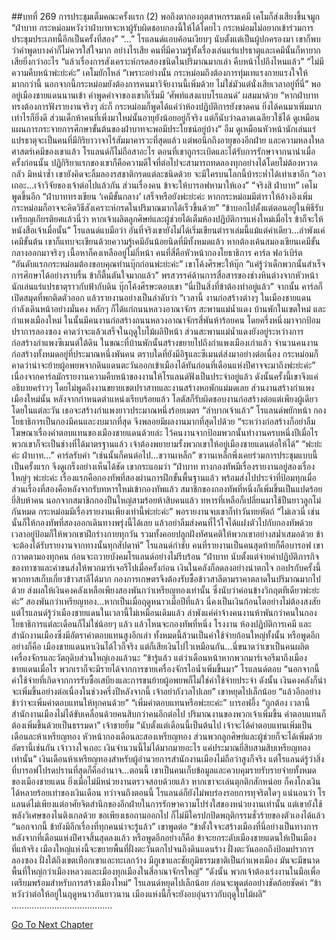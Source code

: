 ##บทที่ 269 การประชุมเต็มคณะครั้งแรก (2)
พอถึงตากองอุตสาหกรรมเคมี เคโมก็ส่งเสียงขึ้นจมูก “ฝ่าบาท กระหม่อมหวังว่าฝ่าบาทจะหาผู้รับผิดชอบกองนี้ให้ได้โดยไว กระหม่อมไม่อยากเข้าร่วมการประชุมประเภทนี้อีกเป็นครั้งที่สอง”
“...” โรแลนด์แอบค้อนเงียบๆ นับตั้งแต่เป็นผู้ปกครองมา เขาก็พบว่าคำพูดบางคำก็ไม่ควรใส่ใจมาก อย่างไรเสีย คนที่มีความรู้ทั้งเรื่องเล่นแร่แปรธาตุและเคมีนั้นก็หายากเสียยิ่งกว่าอะไร “แล้วเรื่องการสังเคราะห์กรดสองชนิดในปริมาณมากเล่า คืบหน้าไปถึงไหนแล้ว”
“ไม่มีความคืบหน้าพ่ะย่ะค่ะ” เคโมยักไหล่ “เพราะอย่างนั้น กระหม่อมถึงต้องการทุ่มเทแรงกายแรงใจให้มากกว่านี้ นอกจากนี้กระหม่อมยังต้องการคนมาวิจัยงานนี้เพิ่มด้วย ไม่ใช่มัวแต่นั่งเสียเวลาอยู่ที่นี่” พออยู่เมืองชายแดนนานเข้า คำพูดคำจาของเขาก็เริ่มมี ‘ศัพท์แสงแบบโรแลนด์’ ผสมมาด้วย “หากฝ่าบาททรงต้องการฟังรายงานจริงๆ ล่ะก็ กระหม่อมก็พูดได้แค่ว่าห้องปฏิบัติการยังขาดคน ยิ่งได้คนมาเพิ่มมากเท่าไรก็ยิ่งดี ส่วนเด็กห้าคนที่เพิ่งมาใหม่นั้นอายุยังน้อยอยู่ก็จริง แต่ก็นับว่าฉลาดเฉลียวใช้ได้ ดูเหมือนแผนการกระจายการศึกษาขั้นต้นของฝ่าบาทจะพอมีประโยชน์อยู่บ้าง”
อืม ดูเหมือนหัวหน้านักเล่นแร่แปรธาตุจะเป็นคนที่มีกิริยาวาจาไร้สัมมาคารวะที่สุดแล้ว แต่พอนึกถึงอายุของอีกฝ่าย และความหลงใหลศาสตร์เคมีของเขาแล้ว โรแลนด์ก็ไม่ถือสาอะไร ตอนที่เขาถูกระเบิดและได้รับการรักษาจากนาน่าเมื่อครั้งก่อนนั้น ปฏิกิริยาแรกของเขาก็คือความดีใจที่ต่อไปจะสามารถทดลองทุกอย่างได้โดยไม่ต้องหวาดกลัว มิหนำซ้ำ เขายังคิดจะลิ้มลองรสชาติกรดแต่ละชนิดด้วย จะมีใครบนโลกนี้บ้าระห่ำได้เท่าเขาอีก
“เอาเถอะ...เจ้าวิจัยของเจ้าต่อไปแล้วกัน ส่วนเรื่องคน ข้าจะให้บารอฟหามาให้เอง”
“จริงสิ ฝ่าบาท” เคโมพูดขึ้นอีก “ฝ่าบาททรงเขียน ‘เคมีขั้นกลาง’ เสร็จหรือยังพ่ะย่ะค่ะ หากกระหม่อมมีตำราให้อ้างอิงเพิ่ม กระหม่อมก็อาจจะคิดวิธีสังเคราะห์กรดในปริมาณมากได้เร็วขึ้นด้วย”
“ข้าบอกไปตั้งแต่ตอนอยู่ในพิธีรับเหรียญเกียรติยศแล้วนี่ว่า หากเจ้าผลิตลูกศิษย์และผู้ช่วยได้เต็มห้องปฏิบัติการแห่งใหม่เมื่อไร ข้าก็จะให้หนังสือเจ้าเมื่อนั้น” โรแลนด์แบมือว่า อันที่จริงเขายังไม่ได้เริ่มเขียนตำราเล่มนี้แม้แต่คำเดียว...ลำพังแค่เคมีขั้นต้น เขาก็แทบจะเขียนด้วยความรู้เคมีอันน้อยนิดที่มีทั้งหมดแล้ว หากต้องเค้นสมองเขียนเคมีขั้นกลางออกมาจริงๆ เนื้อหาก็คงเหลืออยู่ไม่กี่หน้า
คนที่สี่คือหัวหน้ากองโยธาธิการ คาร์ล ฟอว์เบิร์ต
“อันดับแรกกระหม่อมต้องขอบคุณท่านบุ๊กก่อนพ่ะย่ะค่ะ” เขาโค้งศีรษะให้บุ๊ก “แค่รู้ว่าเด็กพวกนั้นสำเร็จการศึกษาได้อย่างราบรื่น ข้าก็ตื้นตันใจมากแล้ว”
พรสวรรค์ด้านการสื่อสารของช่างหินต่างจากหัวหน้านักเล่นแร่แปรธาตุราวกับฟ้ากับดิน บุ๊กโค้งศีรษะตอบเขา​ “นี่เป็นสิ่งที่ข้าต้องทำอยู่แล้ว”
จากนั้น คาร์ลก็เปิดสมุดที่พกติดตัวออก แล้วรายงานอย่างเป็นลำดับว่า “เวลานี้ งานก่อสร้างต่างๆ ในเมืองชายแดนกำลังเดินหน้าอย่างมั่นคง หลักๆ ก็ได้แก่ถนนหลวงอาณาจักร สะพานแม่น้ำแดง บ้านพักในเขตใหม่ และกำแพงเมืองใหม่ ในนั้นมีคนงานก่อสร้างถนนหลวงอาณาจักรสี่พันห้าร้อยคน โดยครึ่งหนึ่งมาจากป้อมปราการลองซอง คาดว่าจะแล้วเสร็จในฤดูใบไม้ผลิปีหน้า ส่วนสะพานแม่น้ำแดงยังอยู่ระหว่างการก่อสร้างกำแพงซีเมนต์ใต้ดิน ในขณะที่บ้านพักนั้นสร้างขยายไปถึงกำแพงเมืองเก่าแล้ว จำนวนคนงานก่อสร้างทั้งหมดอยู่ที่ประมาณหนึ่งพันคน ตราบใดที่ยังมีอิฐและซีเมนต์ส่งมาอย่างต่อเนื่อง กระหม่อมก็คาดว่าน่าจะย้ายผู้อพยพจากดินแดนตะวันออกเข้าเมืองได้ทันก่อนที่เดือนแห่งปีศาจจะมาถึงพ่ะย่ะค่ะ”
เนื่องจากคาร์ลมักรายงานความคืบหน้าของงานให้โรแลนด์ฟังเป็นประจำอยู่แล้ว ดังนั้นครั้งนี้เขาจึงแค่อธิบายคร่าวๆ โดยไม่พูดถึงงานขยายเขตปราสาทและงานสร้างหอพักแม่มดเลย ส่วนงานสร้างกำแพงเมืองใหม่นั้น หลังจากกำหนดตำแหน่งเรียบร้อยแล้ว โลตัสก็รับผิดชอบงานก่อสร้างต่อแต่เพียงผู้เดียว โดยในแต่ละวัน เธอจะสร้างกำแพงยาวประมาณหนึ่งร้อยเมตร
“ลำบากเจ้าแล้ว” โรแลนด์พยักหน้า กองโยธาธิการเป็นกองมีคนและงบมากที่สุด จึงพลอยมีผลงานมากที่สุดไปด้วย “ระหว่างก่อสร้างก็อย่าลืมโฆษณาเรื่องค่าตอบแทนของเมืองชายแดนด้วยล่ะ ไว้คนงานจากป้อมพวกนั้นทำงานครบหนึ่งปีเมื่อไร พวกเขาก็จะเป็นช่างที่ได้มาตรฐานแล้ว เจ้าต้องพยายามรั้งพวกเขาให้อยู่เมืองชายแดนต่อให้ได้”
“พ่ะย่ะค่ะ ฝ่าบาท...” คาร์ลรับคำ
“เช่นนั้นก็คนต่อไป...ขวานเหล็ก”
ขวานเหล็กพึ่งเคยร่วมการประชุมแบบนี้เป็นครั้งแรก จึงดูเกร็งอย่างเห็นได้ชัด เขากระแอมว่า “ฝ่าบาท ทางกองทัพมีเรื่องรายงานอยู่สองเรื่องใหญ่ๆ พ่ะย่ะค่ะ เรื่องแรกคือกองทัพที่สองผ่านการฝึกขั้นพื้นฐานแล้ว พร้อมส่งไปประจำที่ป้อมทุกเมื่อ ส่วนเรื่องที่สองคือหลังจากรับทหารใหม่เข้ากองทัพแล้ว สมาชิกของกองทัพที่หนึ่งก็เพิ่มขึ้นเป็นแปดร้อยยี่สิบห้าคน นอกจากสมาชิกกองปืนใหญ่สามร้อยห้าสิบคนแล้ว ทหารที่เหลือก็เปลี่ยนมาใช้ปืนยาวลูกโม่กันหมด กระหม่อมมีเรื่องรายงานเพียงเท่านี้พ่ะย่ะค่ะ” พอรายงานจบเขาก็ทำวันทยหัตถ์
“ไม่เลวนี่ เช่นนั้นก็ให้กองทัพที่สองออกเดินทางพรุ่งนี้ได้เลย แล้วอย่าลืมส่งคนที่ไว้ใจได้แฝงตัวไปกับกองทัพด้วย เวลาอยู่ป้อมก็ให้พวกเขาฝึกร่างกายทุกวัน รวมทั้งคอยปลูกฝังทัศนคติให้พวกเขาอย่างสม่ำเสมอด้วย ข้าจะต้องได้รับรายงานจากทางนั้นทุกสัปดาห์” โรแลนด์กำชับ
คนที่รายงานเป็นคนสุดท้ายก็คือบารอฟ เขากวาดตามองทุกคน ก่อนจะถวายบังคมโรแลนด์อย่างไม่รีบร้อน “ฝ่าบาท นับตั้งแต่จ่ายค่าปฏิบัติภารกิจของทาซาและค่าขนส่งให้พวกมาร์เจอรีไปเมื่อครั้งก่อน เงินในคลังก็ลดลงอย่างน่าตกใจ กอปรกับครั้งนี้พวกทาสเก็บเกี่ยวข้าวสาลีได้มาก กองการเกษตรจึงต้องรับซื้อข้าวสาลีตามราคาตลาดในปริมาณมากไปด้วย ส่งผลให้เงินคงคลังเหลือเพียงสองพันกว่าเหรียญทองเท่านั้น ซึ่งนับว่าค่อนข้างวิกฤตทีเดียวพ่ะย่ะค่ะ”
สองพันกว่าเหรียญทอง...หากเป็นเมื่อฤดูหนาวเมื่อปีที่แล้ว นี่คงเป็นเงินก้อนโตอย่างไม่ต้องสงสัย แต่โรแลนด์รู้ว่าเมืองชายแดนในเวลานี้ไม่เหมือนเดิมแล้ว ลำพังแค่ค่าจ้างคนงานห้าพันกว่าคนในกองโยธาธิการแต่ละเดือนก็ไม่ใช่น้อยๆ แล้ว แล้วไหนจะกองทัพที่หนึ่ง โรงงาน ห้องปฏิบัติการเคมี และสำนักงานเมืองซึ่งมีอัตราค่าตอบแทนสูงอีกเล่า ทั้งหมดนี้ล้วนเป็นค่าใช้จ่ายก้อนใหญ่ทั้งนั้น
หรือพูดอีกอย่างก็คือ เมืองชายแดนหาเงินได้ไวก็จริง แต่ก็เสียเงินไปไวเหมือนกัน...นี่ขนาดว่าเขาเป็นคนผลิตเครื่องจักรและวัตถุดิบส่วนใหญ่เองแล้วนะ
“ข้ารู้แล้ว แต่ว่าเดือนหน้าหากพวกมาร์เจอรีมาถึงเมืองชายแดนเมื่อไร พวกเราก็จะมีรายได้จากการขายเครื่องจักรไอน้ำเพิ่มขึ้นมา” โรแลนด์ตอบ “นอกจากนี้ ค่าใช้จ่ายที่เกิดจากการรับซื้อเสบียงและการขนย้ายผู้อพยพก็ไม่ใช่ค่าใช้จ่ายประจำ ดังนั้น เงินคงคลังก็น่าจะเพิ่มขึ้นอย่างต่อเนื่องในช่วงครึ่งปีหลังจากนี้ เจ้าอย่ากังวลไปเลย” เขาหยุดไปเล็กน้อย “แล้วอีกอย่าง ข้าว่าจะเพิ่มค่าตอบแทนให้ทุกคนด้วย”
“เพิ่มค่าตอบแทนหรือพ่ะยะค่ะ” บารอฟอึ้ง
“ถูกต้อง เวลานี้สำนักงานเมืองไม่ได้ขับเคลื่อนด้วยคนสิบกว่าคนอีกต่อไป ปริมาณงานของพวกเจ้าเพิ่มขึ้น ค่าตอบแทนก็ต้องเพิ่มขึ้นด้วยเป็นธรรมดา” เจ้าชายยิ้ม “นับตั้งแต่เดือนนี้เป็นต้นไป เจ้าจะได้ค่าตอบแทนเพิ่มเป็นเดือนละห้าเหรียญทอง หัวหน้ากองเดือนละสองเหรียญทอง ส่วนพวกลูกศิษย์และผู้ช่วยก็จะได้เพิ่มด้วยอัตรานี้เช่นกัน เจ้าวางใจเถอะ เงินจำนวนนี้ไม่ได้มากมายอะไร แค่ประมาณยี่สิบสามสิบเหรียญทองเท่านั้น”
เงินเดือนห้าเหรียญทองสำหรับผู้อำนวยการสำนักงานเมืองไม่ถือว่าสูงก็จริง แต่โรแลนด์รู้ว่าสิ่งที่บารอฟโปรดปรานที่สุดก็คืออำนาจ...ตอนนี้ เขาเป็นคนเก็บข้อมูลและควบคุมรายรับรายจ่ายทั้งหมดของเมืองชายแดน ยิ่งเมื่อไม่มีหน่วยงานตรวจสอบด้วยแล้ว หากเขาจะเล่นตุกติกสักหน่อย ก็คงโกงเงินได้หลายร้อยเท่าของเงินเดือน ทว่าจนถึงตอนนี้ โรแลนด์ก็ยังไม่พบร่องรอยการทุจริตใดๆ
แน่นอนว่า โรแลนด์ไม่เพียงแต่อาศัยจิตสำนึกของอีกฝ่ายในการรักษาความโปร่งใสของหน่วยงานเท่านั้น แต่เขายังใช้พลังวิเศษของไนติงเกลด้วย ขอเพียงเธอถามออกไป ก็ไม่มีใครปกปิดพฤติกรรมชั่วร้ายของตัวเองได้แล้ว
“นอกจากนี้ ข้ายังมีอีกเรื่องที่ทุกคนน่าจะรู้แล้ว” เขาพูดต่อ “ข้าตั้งใจจะสร้างเมืองที่นี่อย่างเป็นทางการหลังจากที่เดือนแห่งปีศาจสิ้นสุดลงแล้ว หรือพูดอีกอย่างก็คือ ข้าจะยกระดับเมืองชายแดนให้เป็นเมืองที่แท้จริง เมืองใหญ่แห่งนี้จะขยายพื้นที่ฝั่งตะวันตกไปจนถึงดินแดนร้าง ฝั่งตะวันออกถึงป้อมปราการลองซอง ฝั่งใต้ถึงเขตเทือกเขาและทะเลกว้าง มีภูเขาและชัยภูมิธรรมชาติเป็นกำแพงเมือง มันจะมีขนาดพื้นที่ใหญ่กว่าเมืองหลวงและเมืองทุกเมืองในสี่อาณาจักรใหญ่”
“ดังนั้น พวกเจ้าต้องเร่งงานในมือเพื่อเตรียมพร้อมสำหรับการสร้างเมืองใหม่” โรแลนด์หยุดไปเล็กน้อย ก่อนจะพูดต่ออย่างชัดถ้อยชัดคำ “ข้าหวังว่าต่อให้อยู่ในฤดูหนาวอันยาวนาน เมืองแห่งนี้ก็จะยังอบอุ่นราวกับฤดูใบไม้ผลิ”
........................................


[Go To Next Chapter]( ./182.md)